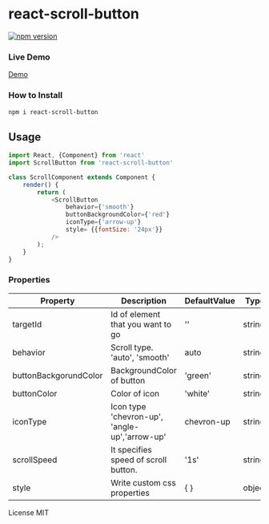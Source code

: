 # react-scroll-button
[![npm version](https://badge.fury.io/js/react-scroll-button.svg)](https://www.npmjs.com/package/react-scroll-button)

### Live Demo

[Demo](https://isagul.github.io/react-scroll-button/)

### How to Install

```bash
npm i react-scroll-button
```

## Usage 

```javascript
import React, {Component} from 'react'
import ScrollButton from 'react-scroll-button'

class ScrollComponent extends Component {
    render() {
        return (
            <ScrollButton 
                behavior={'smooth'} 
                buttonBackgroundColor={'red'}
                iconType={'arrow-up'}
                style= {{fontSize: '24px'}}
            />
        );
    }
}
```

### Properties

| Property  | Description | DefaultValue | Type
| ------------- | ------------- | ------------- | ------------- | 
| targetId  | Id of element that you want to go  | '' | string
| behavior | Scroll type. 'auto', 'smooth'  | auto | string
| buttonBackgorundColor | BackgroundColor of button | 'green' | string
| buttonColor | Color of icon | 'white' | string
| iconType | Icon type 'chevron-up', 'angle-up','arrow-up' | chevron-up | string
| scrollSpeed | It specifies speed of scroll button. | '1s' | string
| style | Write custom css properties | { } | object

License
MIT